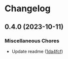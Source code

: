# Changelog

## 0.4.0 (2023-10-11)


### Miscellaneous Chores

* Update readme ([1da4fcf](https://github.com/EOX-A/EOxElements/commit/1da4fcf655ddfc769035d680f93940629f7eabc3))

